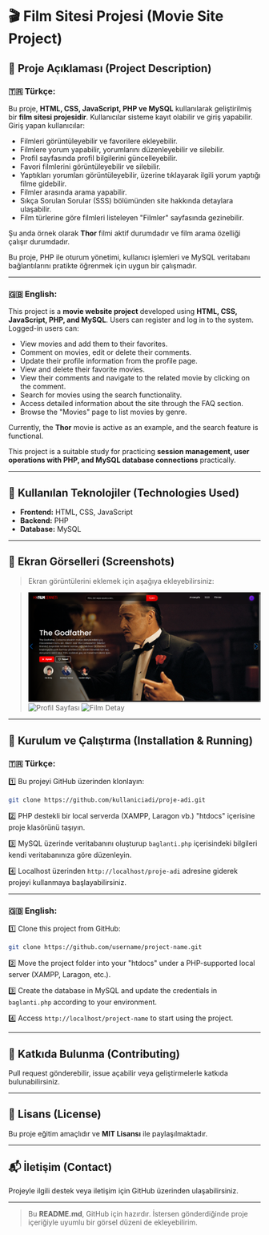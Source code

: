 # 🎬 Film Sitesi Projesi (Movie Site Project)

## 📌 Proje Açıklaması (Project Description)

### 🇹🇷 Türkçe:

Bu proje, **HTML, CSS, JavaScript, PHP ve MySQL** kullanılarak geliştirilmiş bir **film sitesi projesidir**. Kullanıcılar sisteme kayıt olabilir ve giriş yapabilir. Giriş yapan kullanıcılar:

- Filmleri görüntüleyebilir ve favorilere ekleyebilir.
- Filmlere yorum yapabilir, yorumlarını düzenleyebilir ve silebilir.
- Profil sayfasında profil bilgilerini güncelleyebilir.
- Favori filmlerini görüntüleyebilir ve silebilir.
- Yaptıkları yorumları görüntüleyebilir, üzerine tıklayarak ilgili yorum yaptığı filme gidebilir.
- Filmler arasında arama yapabilir.
- Sıkça Sorulan Sorular (SSS) bölümünden site hakkında detaylara ulaşabilir.
- Film türlerine göre filmleri listeleyen "Filmler" sayfasında gezinebilir.

Şu anda örnek olarak **Thor** filmi aktif durumdadır ve film arama özelliği çalışır durumdadır.

Bu proje, PHP ile oturum yönetimi, kullanıcı işlemleri ve MySQL veritabanı bağlantılarını pratikte öğrenmek için uygun bir çalışmadır.

---

### 🇬🇧 English:

This project is a **movie website project** developed using **HTML, CSS, JavaScript, PHP, and MySQL**. Users can register and log in to the system. Logged-in users can:

- View movies and add them to their favorites.
- Comment on movies, edit or delete their comments.
- Update their profile information from the profile page.
- View and delete their favorite movies.
- View their comments and navigate to the related movie by clicking on the comment.
- Search for movies using the search functionality.
- Access detailed information about the site through the FAQ section.
- Browse the "Movies" page to list movies by genre.

Currently, the **Thor** movie is active as an example, and the search feature is functional.

This project is a suitable study for practicing **session management, user operations with PHP, and MySQL database connections** practically.

---

## 🚀 Kullanılan Teknolojiler (Technologies Used)

- **Frontend:** HTML, CSS, JavaScript
- **Backend:** PHP
- **Database:** MySQL

---

## 📸 Ekran Görselleri (Screenshots)

> Ekran görüntülerini eklemek için aşağıya ekleyebilirsiniz:
>

> ![Ana Sayfa](https://github.com/Efetms/movie_project_hd_film_cenneti/blob/main/%C4%B0mages/Ekran%20g%C3%B6r%C3%BCnt%C3%BCs%C3%BC%202025-07-22%20181540.png)
> ![Profil Sayfası](screenshots/profile.png)
> ![Film Detay](screenshots/movie-detail.png)


---

## 🔧 Kurulum ve Çalıştırma (Installation & Running)

### 🇹🇷 Türkçe:

1️⃣ Bu projeyi GitHub üzerinden klonlayın:

```bash
git clone https://github.com/kullaniciadi/proje-adi.git
```

2️⃣ PHP destekli bir local serverda (XAMPP, Laragon vb.) "htdocs" içerisine proje klasörünü taşıyın.

3️⃣ MySQL üzerinde veritabanını oluşturup `baglanti.php` içerisindeki bilgileri kendi veritabanınıza göre düzenleyin.

4️⃣ Localhost üzerinden `http://localhost/proje-adi` adresine giderek projeyi kullanmaya başlayabilirsiniz.

---

### 🇬🇧 English:

1️⃣ Clone this project from GitHub:

```bash
git clone https://github.com/username/project-name.git
```

2️⃣ Move the project folder into your "htdocs" under a PHP-supported local server (XAMPP, Laragon, etc.).

3️⃣ Create the database in MySQL and update the credentials in `baglanti.php` according to your environment.

4️⃣ Access `http://localhost/project-name` to start using the project.

---

## 🤝 Katkıda Bulunma (Contributing)

Pull request gönderebilir, issue açabilir veya geliştirmelerle katkıda bulunabilirsiniz.

---

## 📄 Lisans (License)

Bu proje eğitim amaçlıdır ve **MIT Lisansı** ile paylaşılmaktadır.

---

## 📬 İletişim (Contact)

Projeyle ilgili destek veya iletişim için GitHub üzerinden ulaşabilirsiniz.

---

> Bu **README.md**, GitHub için hazırdır. İstersen gönderdiğinde proje içeriğiyle uyumlu bir görsel düzeni de ekleyebilirim.
